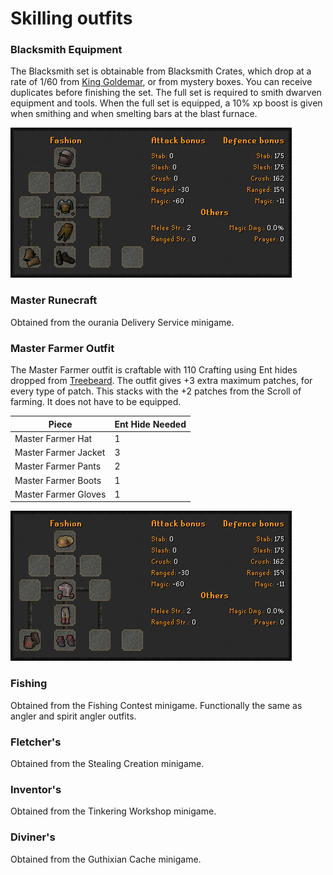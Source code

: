 # Skilling outfits

### Blacksmith Equipment

The Blacksmith set is obtainable from Blacksmith Crates, which drop at a rate of 1/60 from [King Goldemar](../../bso-custom-killables/bosses/king-goldemar.md), or from mystery boxes. You can receive duplicates before finishing the set. The full set is required to smith dwarven equipment and tools. When the full set is equipped, a 10% xp boost is given when smithing and when smelting bars at the blast furnace.

![](../../.gitbook/assets/blacksmith.png)

###

### Master Runecraft

Obtained from the ourania Delivery Service minigame.&#x20;

### Master Farmer Outfit

The Master Farmer outfit is craftable with 110 Crafting using Ent hides dropped from [Treebeard](../../bso-custom-killables/demi-bosses/treebeard.md). The outfit gives +3 extra maximum patches, for every type of patch. This stacks with the +2 patches from the Scroll of farming. It does not have to be equipped.

| Piece                | Ent Hide Needed |
| -------------------- | --------------- |
| Master Farmer Hat    | 1               |
| Master Farmer Jacket | 3               |
| Master Farmer Pants  | 2               |
| Master Farmer Boots  | 1               |
| Master Farmer Gloves | 1               |

![](../../.gitbook/assets/masterfarmer.png)

### Fishing

Obtained from the Fishing Contest minigame. Functionally the same as angler and spirit angler outfits.

### Fletcher's

Obtained from the Stealing Creation minigame.&#x20;

### Inventor's

Obtained from the Tinkering Workshop minigame.&#x20;

### Diviner's

Obtained from the Guthixian Cache minigame.&#x20;
